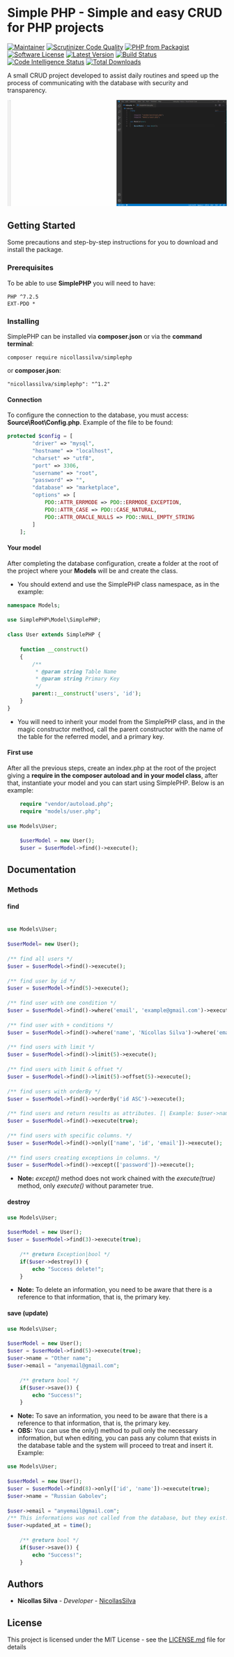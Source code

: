 ﻿# Simple PHP - Simple and easy CRUD for PHP projects

[![Maintainer](http://img.shields.io/badge/maintainer-@nicollassilva-blue.svg?style=flat-square)](https://github.com/nicollassilva)
[![Scrutinizer Code Quality](https://scrutinizer-ci.com/g/nicollassilva/SimplePHP/badges/quality-score.png?b=master)](https://scrutinizer-ci.com/g/nicollassilva/SimplePHP/?branch=master)
[![PHP from Packagist](https://img.shields.io/packagist/php-v/nicollassilva/simplephp.svg?style=flat-square)](https://packagist.org/packages/nicollassilva/simplephp)
[![Software License](https://img.shields.io/badge/license-MIT-brightgreen.svg?style=flat-square)](LICENSE)
[![Latest Version](https://img.shields.io/github/release/nicollassilva/simplephp.svg?style=flat-square)](https://github.com/nicollassilva/simplephp/releases)
[![Build Status](https://scrutinizer-ci.com/g/nicollassilva/SimplePHP/badges/build.png?b=master)](https://scrutinizer-ci.com/g/nicollassilva/SimplePHP/build-status/master)
[![Code Intelligence Status](https://scrutinizer-ci.com/g/nicollassilva/SimplePHP/badges/code-intelligence.svg?b=master)](https://scrutinizer-ci.com/code-intelligence)
[![Total Downloads](https://img.shields.io/packagist/dt/nicollassilva/simplephp.svg?style=flat-square)](https://packagist.org/packages/nicollassilva/simplephp)

A small CRUD project developed to assist daily routines and speed up the process of communicating with the database with security and transparency.

![](SimplePHP.gif)

## Getting Started

Some precautions and step-by-step instructions for you to download and install the package.

### Prerequisites

To be able to use **SimplePHP** you will need to have:

```
PHP ^7.2.5
EXT-PDO *
```

### Installing

SimplePHP can be installed via **composer.json** or via the **command terminal**:

```
composer require nicollassilva/simplephp
```

or **composer.json**:

```
"nicollassilva/simplephp": "^1.2"
```

#### Connection

To configure the connection to the database, you must access: **Source\Root\Config.php**.
Example of the file to be found:

```php
protected $config = [
        "driver" => "mysql",
        "hostname" => "localhost",
        "charset" => "utf8",
        "port" => 3306,
        "username" => "root",
        "password" => "",
        "database" => "marketplace",
        "options" => [
            PDO::ATTR_ERRMODE => PDO::ERRMODE_EXCEPTION,
            PDO::ATTR_CASE => PDO::CASE_NATURAL,
            PDO::ATTR_ORACLE_NULLS => PDO::NULL_EMPTY_STRING
        ]
    ];
```

#### Your model

After completing the database configuration, create a folder at the root of the project where your **Models** will be and create the class. 
* You should extend and use the SimplePHP class namespace, as in the example:

```php
namespace Models;

use SimplePHP\Model\SimplePHP;

class User extends SimplePHP {

    function __construct()
    {
        /**
         * @param string Table Name
         * @param string Primary Key
         */
        parent::__construct('users', 'id');
    }
}
```

* You will need to inherit your model from the SimplePHP class, and in the magic constructor method, call the parent constructor with the name of the table for the referred model, and a primary key.

#### First use

After all the previous steps, create an index.php at the root of the project giving a **require in the composer autoload and in your model class**, after that, instantiate your model and you can start using SimplePHP. Below is an example:

```php
    require "vendor/autoload.php";
    require "models/user.php";

use Models\User;

    $userModel = new User();
    $user = $userModel->find()->execute();
```

## Documentation

### Methods

#### find

```php

use Models\User;

$userModel= new User();

/** find all users */
$user = $userModel->find()->execute();

/** find user by id */
$user = $userModel->find(5)->execute();

/** find user with one condition */
$user = $userModel->find()->where('email', 'example@gmail.com')->execute();

/** find user with + conditions */
$user = $userModel->find()->where('name', 'Nícollas Silva')->where('email', 'nicollas@gmail.com')->execute();

/** find users with limit */
$user = $userModel->find()->limit(5)->execute();

/** find users with limit & offset */
$user = $userModel->find()->limit(5)->offset(5)->execute();

/** find users with orderBy */
$user = $userModel->find()->orderBy('id ASC')->execute();

/** find users and return results as attributes. [| Example: $user->name instead of $user['name'] |] */
$user = $userModel->find()->execute(true); 

/** find users with specific columns. */
$user = $userModel->find()->only(['name', 'id', 'email'])->execute();

/** find users creating exceptions in columns. */
$user = $userModel->find()->except(['password'])->execute();

```

* **Note:** _except()_ method does not work chained with the _execute(true)_ method, only _execute()_ without parameter true.

#### destroy

```php
use Models\User;

$userModel = new User();
$user = $userModel->find(3)->execute(true);

    /** @return Exception|bool */
    if($user->destroy()) {
        echo "Success delete!";
    }
```

* **Note:** To delete an information, you need to be aware that there is a reference to that information, that is, the primary key.

#### save (update)

```php
use Models\User;

$userModel = new User();
$user = $userModel->find(5)->execute(true);
$user->name = "Other name";
$user->email = "anyemail@gmail.com";

    /** @return bool */
    if($user->save()) {
        echo "Success!";
    }
```

* **Note:** To save an information, you need to be aware that there is a reference to that information, that is, the primary key.
* **OBS:** You can use the only() method to pull only the necessary information, but when editing, you can pass any column that exists in the database table and the system will proceed to treat and insert it. Example:

```php
use Models\User;

$userModel = new User();
$user = $userModel->find(8)->only(['id', 'name'])->execute(true);
$user->name = "Russian Gabolev";

$user->email = "anyemail@gmail.com";
/** This informations was not called from the database, but they exist. */
$user->updated_at = time();

    /** @return bool */
    if($user->save()) {
        echo "Success!";
    }
```

## Authors

* **Nícollas Silva** - *Developer* - [NicollasSilva](https://github.com/nicollassilva)

## License

This project is licensed under the MIT License - see the [LICENSE.md](LICENSE.md) file for details
